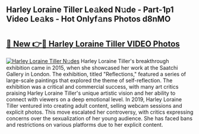 ## Harley Loraine Tiller Le𝚊ked N𝚞de - Part-1p1 Video Le𝚊ks - Hot Onlyf𝚊ns Photos d8nMO

# <h2><a href="http://ac22195.deff.icu/?id=Harley+Loraine+Tiller">🔗 New 👉🔴 Harley Loraine Tiller VIDEO Photos</a></h2>

[![Harley Loraine Tiller N𝚞des](https://i.imgur.com/rIISA9y.gif)](http://ac22195.deff.icu/?id=Harley+Loraine+Tiller)
Harley Loraine Tiller's breakthrough exhibition came in 2015, when she showcased her work at the Saatchi Gallery in London. The exhibition, titled "Reflections," featured a series of large-scale paintings that explored the theme of self-reflection. The exhibition was a critical and commercial success, with many art critics praising Harley Loraine Tiller's unique artistic vision and her ability to connect with viewers on a deep emotional level. In 2019, Harley Loraine Tiller ventured into creating adult content, selling webcam sessions and explicit photos. This move escalated her controversy, with critics expressing concerns over the sexualization of her young audience. She has faced bans and restrictions on various platforms due to her explicit content.

